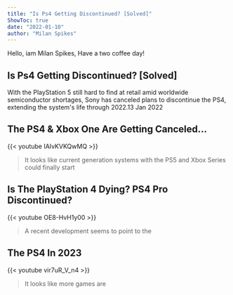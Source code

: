 ```yaml
---
title: "Is Ps4 Getting Discontinued? [Solved]"
ShowToc: true 
date: "2022-01-10"
author: "Milan Spikes" 
---
```


Hello, iam Milan Spikes, Have a two coffee day!
## Is Ps4 Getting Discontinued? [Solved]
With the PlayStation 5 still hard to find at retail amid worldwide semiconductor shortages, Sony has canceled plans to discontinue the PS4, extending the system's life through 2022.13 Jan 2022

## The PS4 & Xbox One Are Getting Canceled...
{{< youtube IAIvKVKQwMQ >}}
>It looks like current generation systems with the PS5 and Xbox Series could finally start 

## Is The PlayStation 4 Dying? PS4 Pro Discontinued?
{{< youtube OE8-HvH1y00 >}}
>A recent development seems to point to the 

## The PS4 In 2023
{{< youtube vir7uR_V_n4 >}}
>It looks like more games are 

